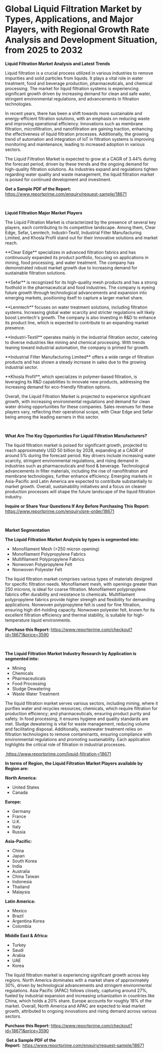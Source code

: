 <p><h1>Global Liquid Filtration Market by Types, Applications, and Major Players, with Regional Growth Rate Analysis and Development Situation, from 2025 to 2032</h1></p><p><strong>Liquid Filtration Market Analysis and Latest Trends</strong></p>
<p><p>Liquid filtration is a crucial process utilized in various industries to remove impurities and solid particles from liquids. It plays a vital role in water treatment, food and beverage production, pharmaceuticals, and chemical processing. The market for liquid filtration systems is experiencing significant growth driven by increasing demand for clean and safe water, stringent environmental regulations, and advancements in filtration technologies. </p><p>In recent years, there has been a shift towards more sustainable and energy-efficient filtration solutions, with an emphasis on reducing waste and improving operational efficiency. Innovations such as membrane filtration, microfiltration, and nanofiltration are gaining traction, enhancing the effectiveness of liquid filtration processes. Additionally, the growing trend of automation and integration of IoT in filtration systems is improving monitoring and maintenance, leading to increased adoption in various sectors. </p><p>The Liquid Filtration Market is expected to grow at a CAGR of 3.44% during the forecast period, driven by these trends and the ongoing demand for high-quality filtration solutions. As industries expand and regulations tighten regarding water quality and waste management, the liquid filtration market is poised for continued development and investment.</p></p>
<p><strong>Get a Sample PDF of the Report:&nbsp;</strong> <a href="https://www.reportprime.com/enquiry/request-sample/18671?utm_campaign=4466&utm_medium=2&utm_source=Github&utm_content=ia&utm_term=18052025&utm_id=liquid-filtration">https://www.reportprime.com/enquiry/request-sample/18671</a></p>
<p>&nbsp;</p>
<p><strong>Liquid Filtration Major Market Players</strong></p>
<p><p>The Liquid Filtration Market is characterized by the presence of several key players, each contributing to its competitive landscape. Among them, Clear Edge, Sefar, Lenntech, Industri-Textil, Industrial Filter Manufacturing Limited, and Khosla Profil stand out for their innovative solutions and market reach.</p><p>**Clear Edge** specializes in advanced filtration fabrics and has continuously expanded its product portfolio, focusing on applications in mining, food processing, and water treatment. The company has demonstrated robust market growth due to increasing demand for sustainable filtration solutions.</p><p>**Sefar** is recognized for its high-quality mesh products and has a strong foothold in the pharmaceutical and food industries. The company is eyeing future growth through technological advancements and expansion into emerging markets, positioning itself to capture a larger market share.</p><p>**Lenntech** focuses on water treatment solutions, including filtration systems. Increasing global water scarcity and stricter regulations will likely boost Lenntech's growth. The company is also investing in R&D to enhance its product line, which is expected to contribute to an expanding market presence.</p><p>**Industri-Textil** operates mainly in the industrial filtration sector, catering to diverse industries like mining and chemical processing. With trends leaning toward industrial automation, the company is primed for growth.</p><p>**Industrial Filter Manufacturing Limited** offers a wide range of filtration products and has shown a steady increase in sales due to the growing industrial sector.</p><p>**Khosla Profil**, which specializes in polymer-based filtration, is leveraging its R&D capabilities to innovate new products, addressing the increasing demand for eco-friendly filtration options.</p><p>Overall, the Liquid Filtration Market is projected to experience significant growth, with increasing environmental regulations and demand for clean water driving opportunities for these companies. Sales revenues for these players vary, reflecting their operational scope, with Clear Edge and Sefar being among the leading earners in this sector.</p></p>
<p>&nbsp;</p>
<p><strong>What Are The Key Opportunities For Liquid Filtration Manufacturers?</strong></p>
<p><p>The liquid filtration market is poised for significant growth, projected to reach approximately USD 50 billion by 2028, expanding at a CAGR of around 5% during the forecast period. Key drivers include increasing water scarcity, stringent environmental regulations, and rising demand in industries such as pharmaceuticals and food & beverage. Technological advancements in filter materials, including the rise of nanofiltration and membrane technologies, further enhance efficiency. Emerging markets in Asia-Pacific and Latin America are expected to contribute substantially to market growth. Overall, sustainability initiatives and a focus on cleaner production processes will shape the future landscape of the liquid filtration industry.</p></p>
<p><strong>Inquire or Share Your Questions If Any Before Purchasing This Report:</strong> <a href="https://www.reportprime.com/enquiry/pre-order/18671?utm_campaign=4466&utm_medium=2&utm_source=Github&utm_content=ia&utm_term=18052025&utm_id=liquid-filtration">https://www.reportprime.com/enquiry/pre-order/18671</a></p>
<p>&nbsp;</p>
<p><strong>Market Segmentation</strong></p>
<p><strong>The Liquid Filtration Market Analysis by types is segmented into:</strong></p>
<p><ul><li>Monofilament Mesh (>250 micron opening)</li><li>Monofilament Polypropylene Fabrics</li><li>Multifilament Polypropylene Fabrics</li><li>Nonwoven Polypropylene Felt</li><li>Nonwoven Polyester Felt</li></ul></p>
<p><p>The liquid filtration market comprises various types of materials designed for specific filtration needs. Monofilament mesh, with openings greater than 250 microns, is ideal for coarse filtration. Monofilament polypropylene fabrics offer durability and resistance to chemicals. Multifilament polypropylene fabrics provide higher strength and flexibility for demanding applications. Nonwoven polypropylene felt is used for fine filtration, ensuring high dirt-holding capacity. Nonwoven polyester felt, known for its excellent filtration efficiency and thermal stability, is suitable for high-temperature liquid environments.</p></p>
<p><strong>Purchase this Report:&nbsp;</strong><a href="https://www.reportprime.com/checkout?id=18671&price=3590&utm_campaign=4466&utm_medium=2&utm_source=Github&utm_content=ia&utm_term=18052025&utm_id=liquid-filtration">https://www.reportprime.com/checkout?id=18671&price=3590</a></p>
<p>&nbsp;</p>
<p><strong>The Liquid Filtration Market Industry Research by Application is segmented into:</strong></p>
<p><ul><li>Mining</li><li>Chemicals</li><li>Pharmaceuticals</li><li>Food Processing</li><li>Sludge Dewatering</li><li>Waste Water Treatment</li></ul></p>
<p><p>The liquid filtration market serves various sectors, including mining, where it purifies water and recycles resources; chemicals, which require filtration for production efficiency; and pharmaceuticals, ensuring product purity and safety. In food processing, it ensures hygiene and quality standards are met. Sludge dewatering is vital for waste management, reducing volume and facilitating disposal. Additionally, wastewater treatment relies on filtration technologies to remove contaminants, ensuring compliance with environmental regulations and promoting sustainability. Each application highlights the critical role of filtration in industrial processes.</p></p>
<p><a href="https://www.reportprime.com/liquid-filtration-r18671?utm_campaign=4466&utm_medium=2&utm_source=Github&utm_content=ia&utm_term=18052025&utm_id=liquid-filtration">&nbsp;https://www.reportprime.com/liquid-filtration-r18671</a></p>
<p><strong>In terms of Region, the Liquid Filtration Market Players available by Region are:</strong></p>
<p>
    <p> <strong> North America: </strong>
        <ul>
            <li>United States</li>
            <li>Canada</li>
        </ul>
        </p> 
    <p> <strong> Europe: </strong>
        <ul>
            <li>Germany</li>
            <li>France</li>
            <li>U.K.</li>
            <li>Italy</li>
            <li>Russia</li>
        </ul>
        </p> 
    <p> <strong> Asia-Pacific: </strong>
        <ul>
            <li>China</li>
            <li>Japan</li>
            <li>South Korea</li>
            <li>India</li>
            <li>Australia</li>
            <li>China Taiwan</li>
            <li>Indonesia</li>
            <li>Thailand</li>
            <li>Malaysia</li>
        </ul>
        </p> 
    <p> <strong> Latin America: </strong>
        <ul>
            <li>Mexico</li>
            <li>Brazil</li>
            <li>Argentina Korea</li>
            <li>Colombia</li>
        </ul>
        </p> 
    <p> <strong> Middle East & Africa: </strong>
        <ul>
            <li>Turkey</li>
            <li>Saudi</li>
            <li>Arabia</li>
            <li>UAE</li>
            <li>Korea</li>
        </ul>
    </p>
    </p>
<p><p>The liquid filtration market is experiencing significant growth across key regions. North America dominates with a market share of approximately 30%, driven by technological advancements and stringent environmental regulations. Asia Pacific (APAC) follows closely, capturing around 27%, fueled by industrial expansion and increasing urbanization in countries like China, which holds a 20% share. Europe accounts for roughly 18% of the market. Overall, North America and APAC are expected to lead market growth, attributed to ongoing innovations and rising demand across various sectors.</p></p>
<p><strong>Purchase this Report: </strong><a href="https://www.reportprime.com/checkout?id=18671&price=3590&utm_campaign=4466&utm_medium=2&utm_source=Github&utm_content=ia&utm_term=18052025&utm_id=liquid-filtration">https://www.reportprime.com/checkout?id=18671&price=3590</a></p>
<p>&nbsp;<strong>Get a Sample PDF of the Report:&nbsp;&nbsp;</strong><a href="https://www.reportprime.com/enquiry/request-sample/18671?utm_campaign=4466&utm_medium=2&utm_source=Github&utm_content=ia&utm_term=18052025&utm_id=liquid-filtration">https://www.reportprime.com/enquiry/request-sample/18671</a></p>
<p><strong></strong></p>
<p><p></p><p></p><p></p></p>
